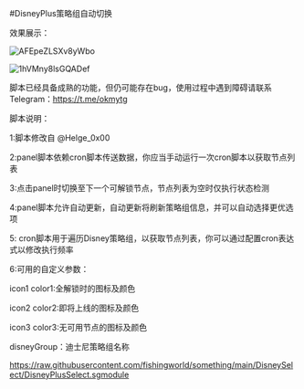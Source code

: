 #DisneyPlus策略组自动切换

效果展示：

![AFEpeZLSXv8yWbo](https://i.loli.net/2021/10/07/AFEpeZLSXv8yWbo.jpg)

![1hVMny8lsGQADef](https://i.loli.net/2021/10/07/1hVMny8lsGQADef.jpg)

脚本已经具备成熟的功能，但仍可能存在bug，使用过程中遇到障碍请联系Telegram：https://t.me/okmytg

脚本说明：

 1:脚本修改自 @Helge_0x00
 
 2:panel脚本依赖cron脚本传送数据，你应当手动运行一次cron脚本以获取节点列表
 
 3:点击panel时切换至下一个可解锁节点，节点列表为空时仅执行状态检测
 
 4:panel脚本允许自动更新，自动更新将刷新策略组信息，并可以自动选择更优选项
 
 5: cron脚本用于遍历Disney策略组，以获取节点列表，你可以通过配置cron表达式以修改执行频率
 
 6:可用的自定义参数：
 
 icon1 color1:全解锁时的图标及颜色

 icon2 color2:即将上线的图标及颜色
 
 icon3 color3:无可用节点的图标及颜色
 
 disneyGroup：迪士尼策略组名称
 
 https://raw.githubusercontent.com/fishingworld/something/main/DisneySelect/DisneyPlusSelect.sgmodule
